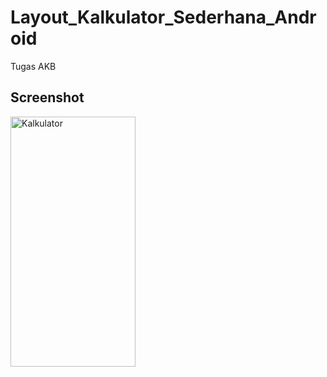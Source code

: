 # Layout_Kalkulator_Sederhana_Android
 Tugas AKB

## Screenshot
<img src="/img/Screenshoot.png" alt="Kalkulator" width="200" height="400">
